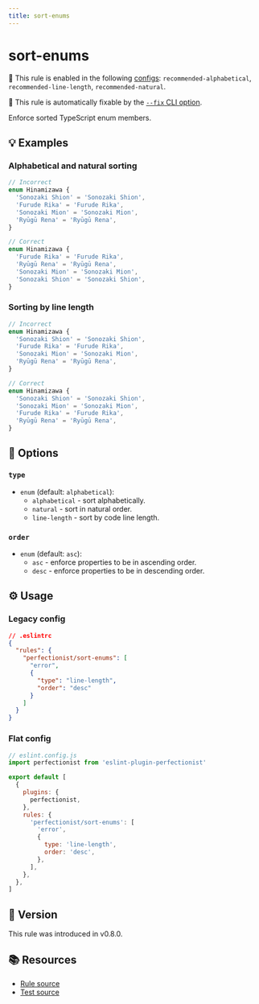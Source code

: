 ```yaml
---
title: sort-enums
---
```


# sort-enums

💼 This rule is enabled in the following [configs](https://eslint-plugin-perfectionist.azat.io/configs): `recommended-alphabetical`, `recommended-line-length`, `recommended-natural`.

🔧 This rule is automatically fixable by the [`--fix` CLI option](https://eslint.org/docs/latest/user-guide/command-line-interface#--fix).

<!-- end auto-generated rule header -->

Enforce sorted TypeScript enum members.

## 💡 Examples

### Alphabetical and natural sorting

```ts
// Incorrect
enum Hinamizawa {
  'Sonozaki Shion' = 'Sonozaki Shion',
  'Furude Rika' = 'Furude Rika',
  'Sonozaki Mion' = 'Sonozaki Mion',
  'Ryūgū Rena' = 'Ryūgū Rena',
}

// Correct
enum Hinamizawa {
  'Furude Rika' = 'Furude Rika',
  'Ryūgū Rena' = 'Ryūgū Rena',
  'Sonozaki Mion' = 'Sonozaki Mion',
  'Sonozaki Shion' = 'Sonozaki Shion',
}
```

### Sorting by line length

```ts
// Incorrect
enum Hinamizawa {
  'Sonozaki Shion' = 'Sonozaki Shion',
  'Furude Rika' = 'Furude Rika',
  'Sonozaki Mion' = 'Sonozaki Mion',
  'Ryūgū Rena' = 'Ryūgū Rena',
}

// Correct
enum Hinamizawa {
  'Sonozaki Shion' = 'Sonozaki Shion',
  'Sonozaki Mion' = 'Sonozaki Mion',
  'Furude Rika' = 'Furude Rika',
  'Ryūgū Rena' = 'Ryūgū Rena',
}
```

## 🔧 Options

### `type`

- `enum` (default: `alphabetical`):
  - `alphabetical` - sort alphabetically.
  - `natural` - sort in natural order.
  - `line-length` - sort by code line length.

### `order`

- `enum` (default: `asc`):
  - `asc` - enforce properties to be in ascending order.
  - `desc` - enforce properties to be in descending order.

## ⚙️ Usage

### Legacy config

```json
// .eslintrc
{
  "rules": {
    "perfectionist/sort-enums": [
      "error",
      {
        "type": "line-length",
        "order": "desc"
      }
    ]
  }
}
```

### Flat config

```js
// eslint.config.js
import perfectionist from 'eslint-plugin-perfectionist'

export default [
  {
    plugins: {
      perfectionist,
    },
    rules: {
      'perfectionist/sort-enums': [
        'error',
        {
          type: 'line-length',
          order: 'desc',
        },
      ],
    },
  },
]
```

## 🚀 Version

This rule was introduced in v0.8.0.

## 📚 Resources

- [Rule source](https://github.com/azat-io/eslint-plugin-perfectionist/blob/main/rules/sort-enums.ts)
- [Test source](https://github.com/azat-io/eslint-plugin-perfectionist/blob/main/test/sort-enums.test.ts)

